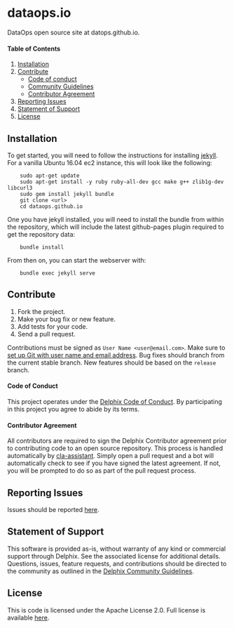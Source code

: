 # dataops.io

DataOps open source site at datops.github.io.

#### Table of Contents
1.  [Installation](#installation)
2.  [Contribute](#contribute)
    *   [Code of conduct](#code-of-conduct)
    *   [Community Guidelines](#community-guidelines)
    *   [Contributor Agreement](#contributor-agreement)
3.  [Reporting Issues](#reporting-issues)
4.  [Statement of Support](#statement-of-support)
5.  [License](#license)

## <a id="installation"></a>Installation

To get started, you will need to follow the instructions for installing
<a href="https://jekyllrb.com/">jekyll</a>. For a vanilla Ubuntu 16.04 ec2 instance,
this will look like the following:

```
	sudo apt-get update
	sudo apt-get install -y ruby ruby-all-dev gcc make g++ zlib1g-dev libcurl3
	sudo gem install jekyll bundle
	git clone <url>
	cd dataops.github.io
```

One you have jekyll installed, you will need to install the bundle from within the
repository, which will include the latest github-pages plugin required to
get the repository data:

```
	bundle install
```

From then on, you can start the webserver with:

```
	bundle exec jekyll serve
```

## <a id="contribute"></a>Contribute

1.  Fork the project.
2.  Make your bug fix or new feature.
3.  Add tests for your code.
4.  Send a pull request.

Contributions must be signed as `User Name <user@email.com>`. Make sure to [set up Git with user name and email address](https://git-scm.com/book/en/v2/Getting-Started-First-Time-Git-Setup). Bug fixes should branch from the current stable branch. New features should be based on the `release` branch.

#### <a id="code-of-conduct"></a>Code of Conduct

This project operates under the [Delphix Code of Conduct](https://delphix.github.io/code-of-conduct.html). By participating in this project you agree to abide by its terms.

#### <a id="contributor-agreement"></a>Contributor Agreement

All contributors are required to sign the Delphix Contributor agreement prior to contributing code to an open source repository. This process is handled automatically by [cla-assistant](https://cla-assistant.io/). Simply open a pull request and a bot will automatically check to see if you have signed the latest agreement. If not, you will be prompted to do so as part of the pull request process.


## <a id="reporting_issues"></a>Reporting Issues

Issues should be reported [here](https://github.com/delphix/delphix.github.io/issues).

## <a id="statement-of-support"></a>Statement of Support

This software is provided as-is, without warranty of any kind or commercial support through Delphix. See the associated license for additional details. Questions, issues, feature requests, and contributions should be directed to the community as outlined in the [Delphix Community Guidelines](https://delphix.github.io/community-guidelines.html).

## <a id="license"></a>License

This is code is licensed under the Apache License 2.0. Full license is available [here](./LICENSE).
